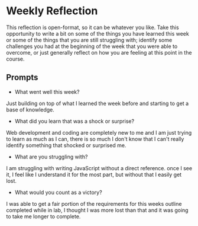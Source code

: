 # Weekly Reflection
This reflection is open-format, so it can be whatever you like. Take this opportunity to write a bit on some of the things you have learned this week or some of the things that you are still struggling with; identify some challenges you had at the beginning of the week that you were able to overcome, or just generally reflect on how you are feeling at this point in the course.


## Prompts
- What went well this week?

Just building on top of what I learned the week before and starting to get a base of knowledge.

- What did you learn that was a shock or surprise?

Web development and coding are completely new to me and I am just trying to learn as much as I can, there is so much I don't know that I can't really identify something that shocked or surprised me.

- What are you struggling with?

I am struggling with writing JavaScript without a direct reference. once I see it, I feel like I understand it for the most part, but without that I easily get lost.

- What would you count as a victory?

I was able to get a fair portion of the requirements for this weeks outline completed while in lab, I thought I was more lost than that and it was going to take me longer to complete.
